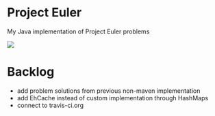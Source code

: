 Project Euler
=============

My Java implementation of Project Euler problems

<img src="https://travis-ci.org/StaNov/projectEuler.svg?branch=master">


Backlog
=======

* add problem solutions from previous non-maven implementation
* add EhCache instead of custom implementation through HashMaps
* connect to travis-ci.org
